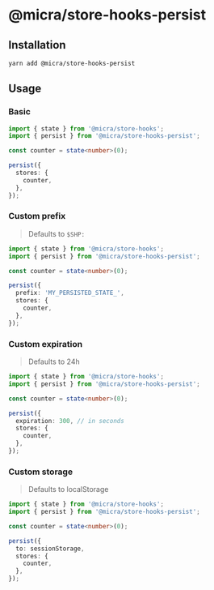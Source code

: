 # @micra/store-hooks-persist

## Installation

```sh
yarn add @micra/store-hooks-persist
```

## Usage

### Basic

```ts
import { state } from '@micra/store-hooks';
import { persist } from '@micra/store-hooks-persist';

const counter = state<number>(0);

persist({
  stores: {
    counter,
  },
});
```

### Custom prefix

> Defaults to `$SHP:`

```ts
import { state } from '@micra/store-hooks';
import { persist } from '@micra/store-hooks-persist';

const counter = state<number>(0);

persist({
  prefix: 'MY_PERSISTED_STATE_',
  stores: {
    counter,
  },
});
```

### Custom expiration

> Defaults to 24h

```ts
import { state } from '@micra/store-hooks';
import { persist } from '@micra/store-hooks-persist';

const counter = state<number>(0);

persist({
  expiration: 300, // in seconds
  stores: {
    counter,
  },
});
```

### Custom storage

> Defaults to localStorage

```ts
import { state } from '@micra/store-hooks';
import { persist } from '@micra/store-hooks-persist';

const counter = state<number>(0);

persist({
  to: sessionStorage,
  stores: {
    counter,
  },
});
```
